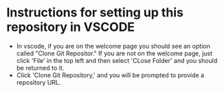 # Instructions for setting up this repository in VSCODE
- In vscode, if you are on the welcome page you should see an option called "Clone Git Repositor." If you are not on the welcome page, just click 'File' in the top left and then select 'CLose Folder' and you should be returned to it.
- Click 'Clone Git Repository,' and you will be prompted to provide a repository URL. 


